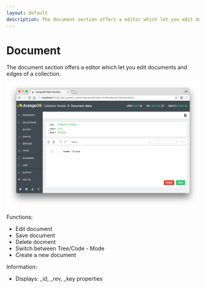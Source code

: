 ```yaml
---
layout: default
description: The document section offers a editor which let you edit documents and edges of a collection
---
```

Document
========

The document section offers a editor which let you edit documents and edges of a collection.

![Document](../images/documentView.png)

Functions:

 - Edit document 
 - Save document
 - Delete docment
 - Switch between Tree/Code - Mode
 - Create a new document

Information:

 - Displays: _id, _rev, _key properties
